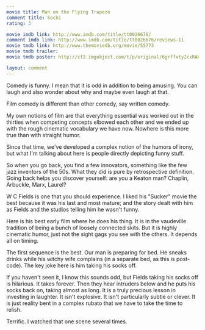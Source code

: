```yaml
---
movie title: Man on the Flying Trapeze
comment title: Socks
rating: 3

movie imdb link: http://www.imdb.com/title/tt0026676/
comment imdb link: http://www.imdb.com/title/tt0026676/reviews-11
movie tmdb link: http://www.themoviedb.org/movie/55773
movie tmdb trailer: 
movie tmdb poster: http://cf2.imgobject.com/t/p/original/6grffxtyIcxRAHBEHhDPCqrZBL5.jpg

layout: comment
---
```


Comedy is funny. I mean that it is odd in addition to being amusing. You can laugh and also wonder about why and maybe even laugh at that.

Film comedy is different than other comedy, say written comedy. 

My own notions of film are that everything essential was worked out in the thirties when competing concepts elbowed each other and we ended up with the rough cinematic vocabulary we have now. Nowhere is this more true than with straight humor.

Since that time, we've developed a complex notion of the humors of irony, but what I'm talking about here is people directly depicting funny stuff.

So when you go back, you find a few innovators, something like the few jazz inventors of the 50s. What they did is pure by retrospective definition. Going back helps you discover yourself: are you a Keaton man? Chaplin, Arbuckle, Marx, Laurel?

W C Fields is one that you should experience. I liked his "Sucker" movie the best because it was his last and most mature; and the story dealt with him as Fields and the studios telling him he wasn't funny.

Here is his best early film where he does his thing. It is in the vaudeville tradition of being a bunch of loosely connected skits. But it is highly cinematic humor, just not the sight gags you see with the others. It depends all on timing.

The first sequence is the best. Our man is preparing for bed. He sneaks drinks while his witchy wife complains (in a separate bed, as this is post-code). The key joke here is him taking his socks off.

If you haven't seen it, I know this sounds odd, but Fields taking his socks off is hilarious. It takes forever. Then they hear intruders below and he puts his socks back on, taking almost as long. It is a truly precious lesson in investing in laughter. It isn't explosive. It isn't particularly subtle or clever. It is just reality bent in a complex rubato that we have to take the time to relish.

Terrific. I watched that one scene several times.